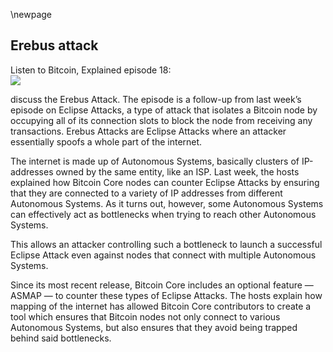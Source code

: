 \newpage
## Erebus attack

Listen to Bitcoin, Explained episode 18:\
![](qr/18.png)

discuss the Erebus Attack. The episode is a follow-up from last week’s episode on Eclipse Attacks, a type of attack that isolates a Bitcoin node by occupying all of its connection slots to block the node from receiving any transactions. Erebus Attacks are Eclipse Attacks where an attacker essentially spoofs a whole part of the internet.

The internet is made up of Autonomous Systems, basically clusters of IP-addresses owned by the same entity, like an ISP. Last week, the hosts explained how Bitcoin Core nodes can counter Eclipse Attacks by ensuring that they are connected to a variety of IP addresses from different Autonomous Systems. As it turns out, however, some Autonomous Systems can effectively act as bottlenecks when trying to reach other Autonomous Systems.

This allows an attacker controlling such a bottleneck to launch a successful Eclipse Attack even against nodes that connect with multiple Autonomous Systems.

Since its most recent release, Bitcoin Core includes an optional feature — ASMAP — to counter these types of Eclipse Attacks. The hosts explain how mapping of the internet has allowed Bitcoin Core contributors to create a tool which ensures that Bitcoin nodes not only connect to various Autonomous Systems, but also ensures that they avoid being trapped behind said bottlenecks.
